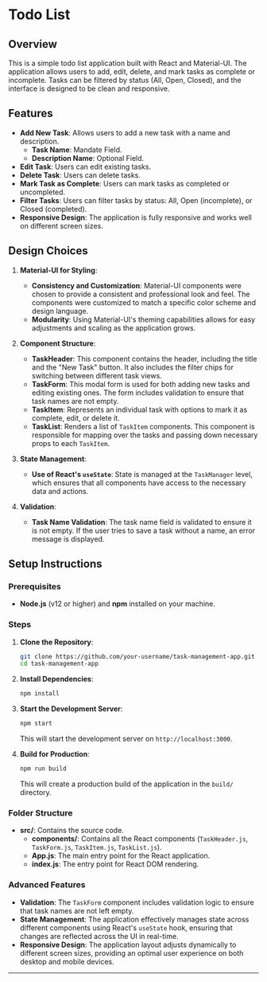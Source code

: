 # Todo List

## Overview

This is a simple todo list application built with React and Material-UI. The application allows users to add, edit, delete, and mark tasks as complete or incomplete. Tasks can be filtered by status (All, Open, Closed), and the interface is designed to be clean and responsive.

## Features

- **Add New Task**: Allows users to add a new task with a name and description.
     - **Task Name**: Mandate Field.
     - **Description Name**: Optional Field.
- **Edit Task**: Users can edit existing tasks.
- **Delete Task**: Users can delete tasks.
- **Mark Task as Complete**: Users can mark tasks as completed or uncompleted.
- **Filter Tasks**: Users can filter tasks by status: All, Open (incomplete), or Closed (completed).
- **Responsive Design**: The application is fully responsive and works well on different screen sizes.

## Design Choices

1. **Material-UI for Styling**:
   - **Consistency and Customization**: Material-UI components were chosen to provide a consistent and professional look and feel. The components were customized to match a specific color scheme and design language.
   - **Modularity**: Using Material-UI's theming capabilities allows for easy adjustments and scaling as the application grows.

2. **Component Structure**:
   - **TaskHeader**: This component contains the header, including the title and the "New Task" button. It also includes the filter chips for switching between different task views.
   - **TaskForm**: This modal form is used for both adding new tasks and editing existing ones. The form includes validation to ensure that task names are not empty.
   - **TaskItem**: Represents an individual task with options to mark it as complete, edit, or delete it.
   - **TaskList**: Renders a list of `TaskItem` components. This component is responsible for mapping over the tasks and passing down necessary props to each `TaskItem`.

3. **State Management**:
   - **Use of React's `useState`**: State is managed at the `TaskManager` level, which ensures that all components have access to the necessary data and actions.

4. **Validation**:
   - **Task Name Validation**: The task name field is validated to ensure it is not empty. If the user tries to save a task without a name, an error message is displayed.

## Setup Instructions

### Prerequisites

- **Node.js** (v12 or higher) and **npm** installed on your machine.

### Steps

1. **Clone the Repository**:
   ```bash
   git clone https://github.com/your-username/task-management-app.git
   cd task-management-app
   ```

2. **Install Dependencies**:
   ```bash
   npm install
   ```

3. **Start the Development Server**:
   ```bash
   npm start
   ```
   This will start the development server on `http://localhost:3000`.

4. **Build for Production**:
   ```bash
   npm run build
   ```
   This will create a production build of the application in the `build/` directory.

### Folder Structure

- **src/**: Contains the source code.
  - **components/**: Contains all the React components (`TaskHeader.js`, `TaskForm.js`, `TaskItem.js`, `TaskList.js`).
  - **App.js**: The main entry point for the React application.
  - **index.js**: The entry point for React DOM rendering.

### Advanced Features

- **Validation**: The `TaskForm` component includes validation logic to ensure that task names are not left empty.
- **State Management**: The application effectively manages state across different components using React's `useState` hook, ensuring that changes are reflected across the UI in real-time.
- **Responsive Design**: The application layout adjusts dynamically to different screen sizes, providing an optimal user experience on both desktop and mobile devices.

---
